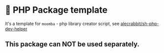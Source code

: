 # 🐇 PHP Package template

It's a template for `moomba` - php library creator script, see [alecrabbit/sh-php-dev-helper](https://github.com/alecrabbit/sh-php-dev-helper)

## This package can NOT be used separately.